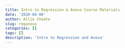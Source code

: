 ```yaml
---
title: Intro to Regression & Anova Course Materials
date: '2020-04-06'
author: Allie Choate
slug: reganova
categories: []
tags: []
description: 'Intro to Regression and Anova'
---
```


